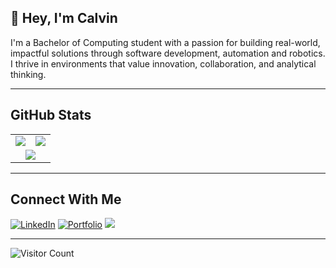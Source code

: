 ## 👋 Hey, I'm Calvin

I'm a Bachelor of Computing student with a passion for building real-world, impactful solutions through software development, automation and robotics. I thrive in environments that value innovation, collaboration, and analytical thinking.

---

## GitHub Stats

<table>
  <tr>
    <td>
      <img src="https://github-readme-stats.vercel.app/api?username=FreeYungHammy&show_icons=true&theme=react" />
    </td>
    <td>
      <img src="https://github-readme-stats.vercel.app/api/top-langs/?username=FreeYungHammy&layout=compact&langs_count=10&hide=jupyter%20notebook&theme=react" />
    </td>
  </tr>
  <tr>
    <td colspan="2" align="center">
      <img src="https://streak-stats.demolab.com/?user=FreeYungHammy&theme=react" />
    </td>
  </tr>
</table>

---

## Connect With Me

[![LinkedIn](https://img.shields.io/badge/-LinkedIn-blue?style=flat-square&logo=linkedin)](https://www.linkedin.com/in/calvin-nijenhuis)
[![Portfolio](https://img.shields.io/badge/-Portfolio-black?style=flat-square&logo=github)](https://github.com/FreeYungHammy)
<a href="mailto:calvin@nijenhuis.life">
  <img src="https://img.shields.io/badge/-Email-red?style=flat-square&logo=gmail&logoColor=white" />
</a>

---

![Visitor Count](https://komarev.com/ghpvc/?username=FreeYungHammy&color=blue)
